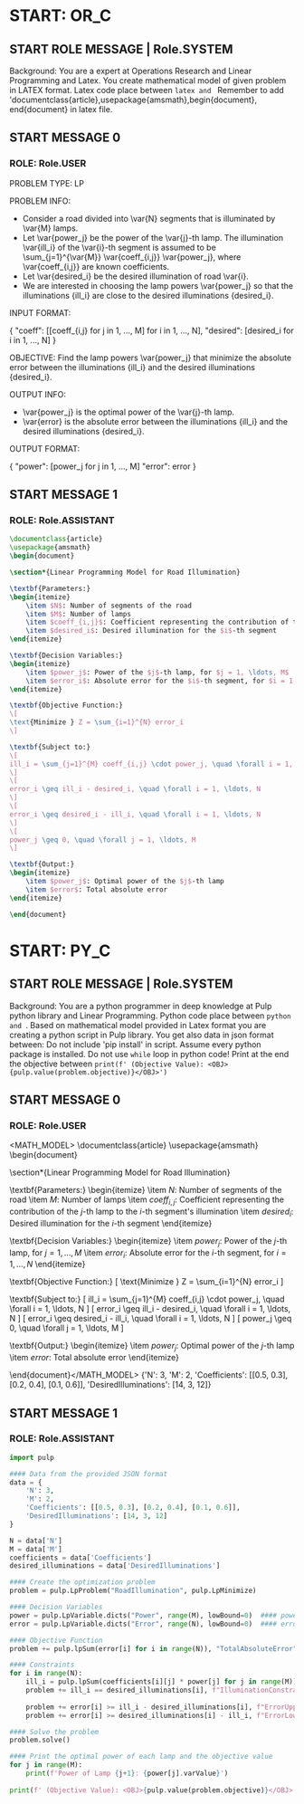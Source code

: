 # START: OR_C 
## START ROLE MESSAGE | Role.SYSTEM 
Background: You are a expert at Operations Research and Linear Programming and Latex. You create mathematical model of given problem in LATEX format. Latex code place between ```latex and ``` Remember to add 'documentclass{article},usepackage{amsmath},begin{document}, end{document} in latex file. 
## START MESSAGE 0 
### ROLE: Role.USER
<DESCRIPTION>
PROBLEM TYPE: LP

PROBLEM INFO: 

- Consider a road divided into \var{N} segments that is illuminated by \var{M} lamps.
- Let \var{power_j} be the power of the \var{j}-th lamp. The illumination \var{ill_i} of the \var{i}-th segment is assumed to be \sum_{j=1}^{\var{M}} \var{coeff_{i,j}} \var{power_j}, where \var{coeff_{i,j}} are known coefficients.
- Let \var{desired_i} be the desired illumination of road \var{i}. 
- We are interested in choosing the lamp powers \var{power_j} so that the illuminations {ill_i} are close to the desired illuminations {desired_i}. 

INPUT FORMAT: 

{
    "coeff": [[coeff_{i,j} for j in 1, ..., M] for i in 1, ..., N],
    "desired": [desired_i for i in 1, ..., N]
}

OBJECTIVE: Find the lamp powers \var{power_j} that minimize the absolute error between the illuminations {ill_i} and the desired illuminations {desired_i}.

OUTPUT INFO:

- \var{power_j} is the optimal power of the \var{j}-th lamp.
- \var{error} is the absolute error between the illuminations {ill_i} and the desired illuminations {desired_i}.

OUTPUT FORMAT:

{
    "power": [power_j for j in 1, ..., M]
    "error": error
}
</DESCRIPTION>


## START MESSAGE 1 
### ROLE: Role.ASSISTANT
```latex
\documentclass{article}
\usepackage{amsmath}
\begin{document}

\section*{Linear Programming Model for Road Illumination}

\textbf{Parameters:}
\begin{itemize}
    \item $N$: Number of segments of the road
    \item $M$: Number of lamps
    \item $coeff_{i,j}$: Coefficient representing the contribution of the $j$-th lamp to the $i$-th segment's illumination
    \item $desired_i$: Desired illumination for the $i$-th segment
\end{itemize}

\textbf{Decision Variables:}
\begin{itemize}
    \item $power_j$: Power of the $j$-th lamp, for $j = 1, \ldots, M$
    \item $error_i$: Absolute error for the $i$-th segment, for $i = 1, \ldots, N$
\end{itemize}

\textbf{Objective Function:}
\[
\text{Minimize } Z = \sum_{i=1}^{N} error_i
\]

\textbf{Subject to:}
\[
ill_i = \sum_{j=1}^{M} coeff_{i,j} \cdot power_j, \quad \forall i = 1, \ldots, N
\]
\[
error_i \geq ill_i - desired_i, \quad \forall i = 1, \ldots, N
\]
\[
error_i \geq desired_i - ill_i, \quad \forall i = 1, \ldots, N
\]
\[
power_j \geq 0, \quad \forall j = 1, \ldots, M
\]

\textbf{Output:}
\begin{itemize}
    \item $power_j$: Optimal power of the $j$-th lamp
    \item $error$: Total absolute error
\end{itemize}

\end{document}
```

# START: PY_C 
## START ROLE MESSAGE | Role.SYSTEM 
Background: You are a python programmer in deep knowledge at Pulp python library and Linear Programming. Python code place between ```python and ```. Based on mathematical model provided in Latex format you are creating a python script in Pulp library. You get also data in json format between: <DATA></DATA> Do not include 'pip install' in script. Assume every python package is installed. Do not use `while` loop in python code! Print at the end the objective between <OBJ></OBJ> `print(f' (Objective Value): <OBJ>{pulp.value(problem.objective)}</OBJ>')` 
## START MESSAGE 0 
### ROLE: Role.USER
<MATH_MODEL>
\documentclass{article}
\usepackage{amsmath}
\begin{document}

\section*{Linear Programming Model for Road Illumination}

\textbf{Parameters:}
\begin{itemize}
    \item $N$: Number of segments of the road
    \item $M$: Number of lamps
    \item $coeff_{i,j}$: Coefficient representing the contribution of the $j$-th lamp to the $i$-th segment's illumination
    \item $desired_i$: Desired illumination for the $i$-th segment
\end{itemize}

\textbf{Decision Variables:}
\begin{itemize}
    \item $power_j$: Power of the $j$-th lamp, for $j = 1, \ldots, M$
    \item $error_i$: Absolute error for the $i$-th segment, for $i = 1, \ldots, N$
\end{itemize}

\textbf{Objective Function:}
\[
\text{Minimize } Z = \sum_{i=1}^{N} error_i
\]

\textbf{Subject to:}
\[
ill_i = \sum_{j=1}^{M} coeff_{i,j} \cdot power_j, \quad \forall i = 1, \ldots, N
\]
\[
error_i \geq ill_i - desired_i, \quad \forall i = 1, \ldots, N
\]
\[
error_i \geq desired_i - ill_i, \quad \forall i = 1, \ldots, N
\]
\[
power_j \geq 0, \quad \forall j = 1, \ldots, M
\]

\textbf{Output:}
\begin{itemize}
    \item $power_j$: Optimal power of the $j$-th lamp
    \item $error$: Total absolute error
\end{itemize}

\end{document}</MATH_MODEL>
<DATA>
{'N': 3, 'M': 2, 'Coefficients': [[0.5, 0.3], [0.2, 0.4], [0.1, 0.6]], 'DesiredIlluminations': [14, 3, 12]}</DATA>


## START MESSAGE 1 
### ROLE: Role.ASSISTANT
```python
import pulp

#### Data from the provided JSON format
data = {
    'N': 3,
    'M': 2,
    'Coefficients': [[0.5, 0.3], [0.2, 0.4], [0.1, 0.6]],
    'DesiredIlluminations': [14, 3, 12]
}

N = data['N']
M = data['M']
coefficients = data['Coefficients']
desired_illuminations = data['DesiredIlluminations']

#### Create the optimization problem
problem = pulp.LpProblem("RoadIllumination", pulp.LpMinimize)

#### Decision Variables
power = pulp.LpVariable.dicts("Power", range(M), lowBound=0)  #### power_j >= 0
error = pulp.LpVariable.dicts("Error", range(N), lowBound=0)  #### error_i >= 0

#### Objective Function
problem += pulp.lpSum(error[i] for i in range(N)), "TotalAbsoluteError"

#### Constraints
for i in range(N):
    ill_i = pulp.lpSum(coefficients[i][j] * power[j] for j in range(M))
    problem += ill_i == desired_illuminations[i], f"IlluminationConstraint_{i+1}"
    
    problem += error[i] >= ill_i - desired_illuminations[i], f"ErrorUpperBound_{i+1}"
    problem += error[i] >= desired_illuminations[i] - ill_i, f"ErrorLowerBound_{i+1}"

#### Solve the problem
problem.solve()

#### Print the optimal power of each lamp and the objective value
for j in range(M):
    print(f'Power of Lamp {j+1}: {power[j].varValue}')
    
print(f' (Objective Value): <OBJ>{pulp.value(problem.objective)}</OBJ>')
```

